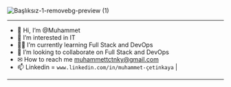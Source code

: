 
![Başlıksız-1-removebg-preview (1)](https://user-images.githubusercontent.com/108489800/177048886-f3fdbe2e-bdac-4b85-ae4e-dbae8c04f039.png)
___

- 👋 Hi, I’m @Muhammet
- 👀 I’m interested in IT
- 👨‍💻 I’m currently learning Full Stack and DevOps
- 💞️ I’m looking to collaborate on Full Stack and DevOps
- ✉  How to reach me muhammettctnky@gmail.com
- 📫 Linkedin = ```www.linkedin.com/in/muhammet-çetinkaya```
|

___
